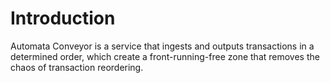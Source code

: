 # Introduction
Automata Conveyor is a service that ingests and outputs transactions in a determined order, which create a front-running-free zone that removes the chaos of transaction reordering.